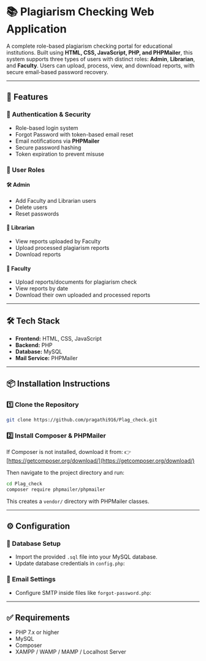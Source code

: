 

# 📚 Plagiarism Checking Web Application

A complete role-based plagiarism checking portal for educational institutions. Built using **HTML, CSS, JavaScript, PHP, and PHPMailer**, this system supports three types of users with distinct roles: **Admin**, **Librarian**, and **Faculty**. Users can upload, process, view, and download reports, with secure email-based password recovery.

---

## 🚀 Features

### 🔐 Authentication & Security

* Role-based login system
* Forgot Password with token-based email reset
* Email notifications via **PHPMailer**
* Secure password hashing
* Token expiration to prevent misuse

### 👤 User Roles

#### 🛠 Admin

* Add Faculty and Librarian users
* Delete users
* Reset passwords

#### 📗 Librarian

* View reports uploaded by Faculty
* Upload processed plagiarism reports
* Download reports

#### 📘 Faculty

* Upload reports/documents for plagiarism check
* View reports by date
* Download their own uploaded and processed reports

---

## 🛠️ Tech Stack

* **Frontend:** HTML, CSS, JavaScript
* **Backend:** PHP
* **Database:** MySQL
* **Mail Service:** PHPMailer

---

## 📦 Installation Instructions

### 1️⃣ Clone the Repository

```bash
git clone https://github.com/pragathi916/Plag_check.git
```

### 2️⃣ Install Composer & PHPMailer

If Composer is not installed, download it from:
👉 [https://getcomposer.org/download/](https://getcomposer.org/download/)

Then navigate to the project directory and run:

```bash
cd Plag_check
composer require phpmailer/phpmailer
```

This creates a `vendor/` directory with PHPMailer classes.

---

## ⚙️ Configuration

### 📁 Database Setup

* Import the provided `.sql` file into your MySQL database.
* Update database credentials in `config.php`:

### 📧 Email Settings

* Configure SMTP inside files like `forgot-password.php`:

 
---

## ✅ Requirements

* PHP 7.x or higher
* MySQL
* Composer
* XAMPP / WAMP / MAMP / Localhost Server

